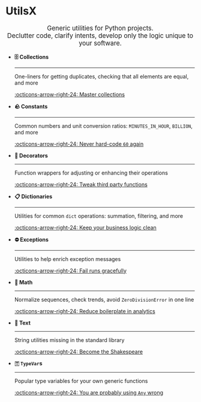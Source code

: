 # UtilsX

<div style="text-align: center; font-size: 1.2em; margin: 1em 0;">
    Generic utilities for Python projects.
    <br>
    Declutter code, clarify intents, develop only the logic unique to your software.
</div>

<div class="grid cards" markdown>

-   __🗄️ Collections__

    ---

    One-liners for getting duplicates, checking that all elements are equal, and more

    [:octicons-arrow-right-24: Master collections](collections.md)

-   __🪨 Constants__

    ---

    Common numbers and unit conversion ratios: `MINUTES_IN_HOUR`, `BILLION`, and more

    [:octicons-arrow-right-24: Never hard-code `60` again](constants.md)

-   __🎨 Decorators__

    ---

    Function wrappers for adjusting or enhancing their operations

    [:octicons-arrow-right-24: Tweak third party functions](decorators.md)

-   __📋 Dictionaries__

    ---

    Utilities for common `dict` operations: summation, filtering, and more

    [:octicons-arrow-right-24: Keep your business logic clean](dictionaries.md)

-   __⛔ Exceptions__

    ---

    Utilities to help enrich exception messages

    [:octicons-arrow-right-24: Fail runs gracefully](exceptions.md)

-   __🧮 Math__

    ---

    Normalize sequences, check trends, avoid `ZeroDivisionError` in one line

    [:octicons-arrow-right-24: Reduce boilerplate in analytics](math.md)

-   __📝 Text__

    ---

    String utilities missing in the standard library

    [:octicons-arrow-right-24: Become the Shakespeare](text.md)

-   __🇹 `TypeVar`s__

    ---

    Popular type variables for your own generic functions

    [:octicons-arrow-right-24: You are probably using `Any` wrong](typevars.md)

</div>
